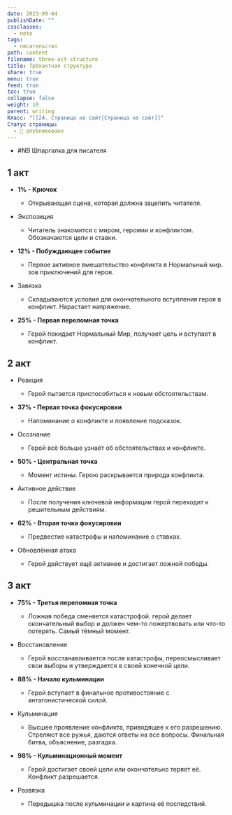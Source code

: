```yaml
---
date: 2023-09-04
publishDate: ""
cssclasses:
  - note
tags:
  - писательство
path: content
filename: three-act-structure
title: Трёхактная структура
share: true
menu: true
feed: true
toc: true
collapse: false
weight: 10
parent: writing
Класс: "[[24. Страница на сайт|Страница на сайт]]"
Статус страницы:
  - 📢 опубликовано
---
```


- #NB Шпаргалка для писателя  
## 1 акт
- **1% - Крючок**
	- Открывающая сцена, которая должна зацепить читателя.

- Экспозиция
	- Читатель знакомится с миром, героями и конфликтом. Обозначаются цели и ставки.

- **12% - Побуждающее событие**
	- Первое активное вмешательство конфликта в Нормальный мир. зов приключений для героя.

- Завязка
	- Складываются условия для окончательного вступления героя в конфликт. Нарастает напряжение.

- **25% - Первая переломная точка**
	- Герой покидает Нормальный Мир, получает цель и вступает в конфликт.
	
## 2 акт
- Реакция
	- Герой пытается приспособиться к новым обстоятельствам.

- **37% - Первая точка фокусировки**
	- Напоминание о конфликте и появление подсказок.

- Осознание
	- Герой всё больше узнаёт об обстоятельствах и конфликте.

- **50% - Центральная точка**
	- Момент истины. Герою раскрывается природа конфликта.

- Активное действие
	- После получения ключевой информации герой переходит к решительным действиям.

- **62% - Вторая точка фокусировки**
	- Предвестие катастрофы и напоминание о ставках.

- Обновлённая атака
	- Герой действует ещё активнее и достигает ложной победы.
	
## 3 акт
- **75% - Третья переломная точка**
	- Ложная победа сменяется катастрофой. герой делает окончательный выбор и должен чем-то пожертвовать или что-то потерять. Самый тёмный момент.

- Восстановление
	- Герой восстанавливается после катастрофы, переосмысливает свои выборы и утверждается в своей конечной цели.

- **88% - Начало кульминации**
	- Герой вступает в финальное противостояние с антагонистической силой.

- Кульминация
	- Высшее проявление конфликта, приводящее к его разрешению. Стреляют все ружья, даются ответы на все вопросы. Финальная битва, объяснение, разгадка.

- **98% - Кульминационный момент**
	- Герой достигает своей цели или окончательно теряет её. Конфликт разрешается.

- Развязка
	- Передышка после кульминации и картина её последствий.


